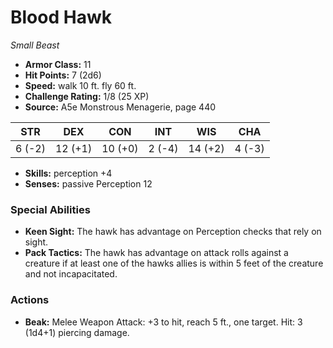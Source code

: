 # Blood Hawk

*Small* *Beast*

- **Armor Class:** 11
- **Hit Points:** 7 (2d6)
- **Speed:** walk 10 ft. fly 60 ft.
- **Challenge Rating:** 1/8 (25 XP)
- **Source:** A5e Monstrous Menagerie, page 440

| STR | DEX | CON | INT | WIS | CHA |
| --- | --- | --- | --- | --- | --- |
| 6 (-2) | 12 (+1) | 10 (+0) | 2 (-4) | 14 (+2) | 4 (-3) |

- **Skills:** perception +4
- **Senses:** passive Perception 12

### Special Abilities

- **Keen Sight:** The hawk has advantage on Perception checks that rely on sight.
- **Pack Tactics:** The hawk has advantage on attack rolls against a creature if at least one of the hawks allies is within 5 feet of the creature and not incapacitated.

### Actions

- **Beak:** Melee Weapon Attack: +3 to hit, reach 5 ft., one target. Hit: 3 (1d4+1) piercing damage.



